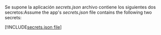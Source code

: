 <span data-ttu-id="af497-101">Se supone la aplicación *secrets.json* archivo contiene los siguientes dos secretos:</span><span class="sxs-lookup"><span data-stu-id="af497-101">Assume the app's *secrets.json* file contains the following two secrets:</span></span>

[!INCLUDE[secrets.json file](secrets-json-file.md)]